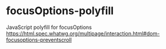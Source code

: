# focusOptions-polyfill
JavaScript polyfill for focusOptions https://html.spec.whatwg.org/multipage/interaction.html#dom-focusoptions-preventscroll
